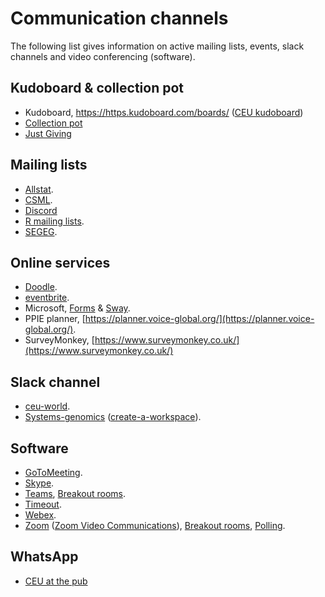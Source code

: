 # Communication channels

The following list gives information on active mailing lists, events, slack channels and video conferencing (software).

## Kudoboard & collection pot

* Kudoboard, <https://https.kudoboard.com/boards/> ([CEU kudoboard](https://ceu2.kudoboard.com/))
* [Collection pot](https://www.collectionpot.com/)
* [Just Giving](https://www.justgiving.com/)

## Mailing lists

* [Allstat](https://www.jiscmail.ac.uk/cgi-bin/webadmin?A0=ALLSTAT).
* [CSML](http://www.mailinglists.ucl.ac.uk/mailman/listinfo/csml).
* [Discord](https://packt.link/MLwPyTorch)
* [R mailing lists](https://www.r-project.org/mail.html).
* [SEGEG](https://mailman.kcl.ac.uk/mailman/listinfo/segeg).

## Online services

* [Doodle](https://doodle.com/en/).
* [eventbrite](https://www.eventbrite.co.uk/).
* Microsoft, [Forms](https://www.microsoft.com/en-us/microsoft-365/online-surveys-polls-quizzes) & [Sway](https://sway.office.com/).
* PPIE planner, [https://planner.voice-global.org/](https://planner.voice-global.org/).
* SurveyMonkey, [https://www.surveymonkey.co.uk/](https://www.surveymonkey.co.uk/)

## Slack channel

* [ceu-world](https://ceu-world.slack.com/).
* [Systems-genomics](https://systems-genomics.slack.com/) ([create-a-workspace](https://slack.com/intl/en-in/help/articles/206845317-Create-a-Slack-workspace)).

## Software

* [GoToMeeting](https://www.gotomeeting.com).
* [Skype](https://www.skype.com/en/).
* [Teams](https://products.office.com/en-gb/microsoft-teams/download-app), [Breakout rooms](https://myteamsday.com/2020/04/17/breakoutrooms-in-teams/).
* [Timeout](https://timeout.srcf.net).
* [Webex](https://cart.webex.com/sign-up).
* [Zoom](https://zoom.us/) ([Zoom Video Communications](https://en.wikipedia.org/wiki/Zoom_Video_Communications)), [Breakout rooms](https://support.zoom.us/hc/en-us/articles/206476093-Enabling-breakout-rooms), [Polling](https://blog.zoom.us/wordpress/2016/09/20/3-ways-to-use-polls-in-meetings/).

## WhatsApp

* [CEU at the pub](https://chat.whatsapp.com/E8vDwCmn4inKuAG4MpRU5D)
